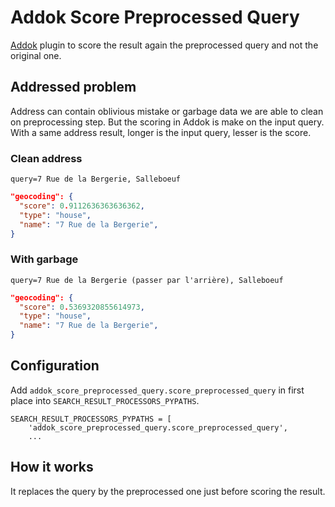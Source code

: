 # Addok Score Preprocessed Query

[Addok](https://github.com/etalab/addok) plugin to score the result again the preprocessed query and not the original one.

## Addressed problem

Address can contain oblivious mistake or garbage data we are able to clean on preprocessing step. But the scoring in Addok is make on the input query. With a same address result, longer is the input query, lesser is the score.

### Clean address
`query=7 Rue de la Bergerie, Salleboeuf`
```json
"geocoding": {
  "score": 0.9112636363636362,
  "type": "house",
  "name": "7 Rue de la Bergerie",
}
```

### With garbage
`query=7 Rue de la Bergerie (passer par l'arrière), Salleboeuf`
```json
"geocoding": {
  "score": 0.5369320855614973,
  "type": "house",
  "name": "7 Rue de la Bergerie",
}
```

## Configuration

Add `addok_score_preprocessed_query.score_preprocessed_query` in first place into `SEARCH_RESULT_PROCESSORS_PYPATHS`.

```
SEARCH_RESULT_PROCESSORS_PYPATHS = [
    'addok_score_preprocessed_query.score_preprocessed_query',
    ...
```

## How it works

It replaces the query by the preprocessed one just before scoring the result.
